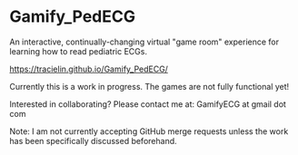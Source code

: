 # Gamify_PedECG
An interactive, continually-changing virtual "game room" experience for learning how to read pediatric ECGs.

https://tracielin.github.io/Gamify_PedECG/
<p>Currently this is a work in progress. The games are not fully functional yet!</p>

<p>Interested in collaborating? Please contact me at: GamifyECG at gmail dot com </p>
<p>Note: I am not currently accepting GitHub merge requests unless the work has been specifically discussed beforehand.</p>

